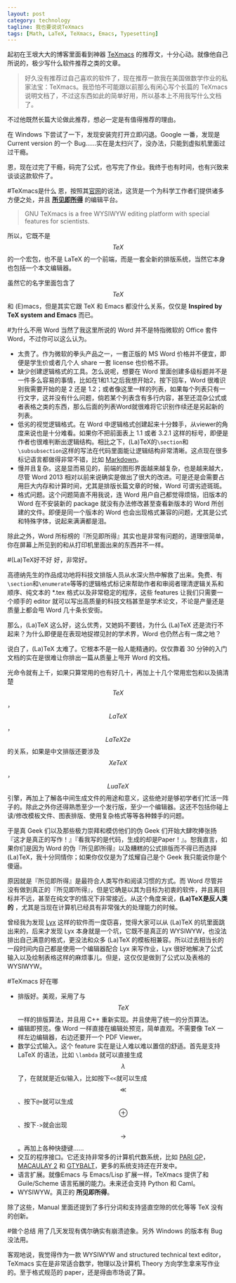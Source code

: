 ```yaml
---
layout: post
category: technology
tagline: 我也要说说TeXmacs
tags: [Math, LaTeX, TeXmacs, Emacs, Typesetting]
---
```

起初在王垠大大的博客里面看到神器 [TeXmacs](http://www.yinwang.org/blog-cn/2012/09/18/texmacs/) 的推荐文，十分心动。就像他自己所说的，极少写什么软件推荐之类的文章。

>好久没有推荐过自己喜欢的软件了，现在推荐一款我在美国做数学作业的私家法宝：TeXmacs。我恐怕不可能跟以前那么有闲心写个长篇的 TeXmacs 说明文档了，不过这东西如此的简单好用，所以基本上不用我写什么文档了。

不过他既然长篇大论做此推荐，想必一定是有值得推荐的理由。

在 Windows 下尝试了一下，发现安装完打开立即闪退。Google 一番，发现是 Current version 的一个 Bug……实在是太扫兴了，没办法，只能到虚拟机里面过过干瘾。

恩，现在过完了干瘾，码完了公式，也写完了作业。我终于也有时间，也有兴致来谈谈这款软件了。

#TeXmacs是什么
恩，按照其[官网](http://www.texmacs.org/tmweb/home/welcome.en.html)的说法，这货是一个为科学工作者们提供诸多方便之处，并且 [__所见即所得__](https://en.wikipedia.org/wiki/WYSIWYG) 的编辑平台。

>GNU TeXmacs is a free WYSIWYW editing platform with special features for scientists.

所以，它既不是 $$TeX$$ 的一个宏包，也不是 LaTeX 的一个前端，而是一套全新的排版系统，当然它本身也包括一个本文编辑器。

虽然它的名字里面包含了 $$TeX$$ 和 (E)macs，但是其实它跟 TeX 和 Emacs 都没什么关系，仅仅是 __Inspired by TeX system and Emacs__ 而已。

#为什么不用 Word
当然了我这里所说的 Word 并不是特指微软的 Office 套件 Word，不过你可以这么认为。

* 太贵了。作为微软的拳头产品之一，一套正版的 MS Word 价格并不便宜，即便是学生价或者几个人 share 一套 license 也价格不菲。
* 缺少创建逻辑格式的工具。怎么说呢，想要在 Word 里面创建多级标题并不是一件多么容易的事情，比如在1和1.1之后我想开始2，按下回车，Word 很难识别我需要开始的是 2 还是 1.2；或者像这里一样的列表，如果每个列表只有一行文字，这并没有什么问题，倘若某个列表含有多行内容，甚至还混杂公式或者表格之类的东西，那么后面的列表Word就很难将它识别作续还是另起新的列表。
* 低劣的视觉逻辑格式。在 Word 中逻辑格式创建起来十分棘手，从viewer的角度来说也是十分难看。如果你不把前面表上 1.1 或者 3.2.1 这样的标号，即便是作者也很难判断出逻辑结构。相比之下，(La)TeX的`\section`和`\subsubsection`这样的写法在代码里面能让逻辑结构非常清晰。这点现在很多标记语言都做得非常不错，比如 [Markdown](http://en.wikipedia.org/wiki/Markdown)。
* 慢并且复杂。这是显而易见的，前端的图形界面越来越复杂，也是越来越大，尽管 Word 2013 相对以前来说确实是做出了很大的改进。可是还是会需要占用巨大内存和计算时间，尤其是排版长篇文章的时候，Word 可谓劣迹斑斑。
* 格式问题。这个问题简直不用我说，连 Word 用户自己都觉得烦恼，旧版本的 Word 在不安装新的 package 就没有办法修改甚至查看新版本的 Word 所创建的文件。即便是同一个版本的 Word 也会出现格式兼容的问题，尤其是公式和特殊字体，说起来满满都是泪。

除此之外，Word 所标榜的『所见即所得』其实也是非常有问题的，道理很简单，你在屏幕上所见到的和从打印机里面出来的东西并不一样。

#(La)TeX好不好
好，非常好。

高德纳先生的作品成功地将科技文排版人员从水深火热中解救了出来。免费、有`\section`和`\enumerate`等等的逻辑格式标记来帮助作者和审阅者理清逻辑关系和顺序、纯文本的 *.tex 格式以及非常稳定的程序，这些 features 让我们只需要一个顺手的 editor 就可以写出高质量的科技文档甚至是学术论文，不论是产量还是质量上都会甩 Word 几十条长安街。

那么，(La)TeX 这么好，这么优秀，又她妈不要钱，为什么 (La)TeX 还是流行不起来？为什么即便是在表现地捉襟见肘的学术界，Word 也仍然占有一席之地？

说白了，(La)TeX 太难了。它根本不是一般人能精通的。仅仅靠着 30 分钟的入门文档的实在是很难让你排出一篇从质量上甩开 Word 的文档。

光命令就有上千，如果只算常用的也有好几十，再加上十几个常用宏包和以及搞清楚 $$TeX$$，$$LaTeX$$，$$LaTeX2e$$ 的关系，如果是中文排版还要涉及 $$XeTeX$$，$$LuaTeX$$ 引擎，再加上了解各中间生成文件的用途和意义，这些绝对是够初学者们忙活一阵子的。除此之外你还得熟悉至少一个发行版，至少一个编辑器。这还不包括你碰上读/修改模板文件、图表排版、使用复杂格式等等各种棘手的问题。

于是真 Geek 们以及那些极力崇拜和模仿他们的伪 Geek 们开始大肆吹捧张扬『这才是真正的写作！』『看我写的是代码，生成的却是Paper！』。恕我直言，如果你们是因为 Word 的伪『所见即所得』以及糟糕的公式排版而不得已而选择(La)TeX，我十分同情你；如果你仅仅是为了炫耀自己是个 Geek 我只能说你是个傻逼。

原因就是『所见即所得』是最符合人类写作和阅读习惯的方式。而 Word 尽管并没有做到真正的『所见即所得』，但是它确是以其为目标为初衷的软件，并且离目标并不远，甚至在纯文字的情况下非常接近。从这个角度来说，__(La)TeX是反人类的__ ，尤其是当现在计算机已经具有非常强大的处理能力的时候。

曾经我为发现 [Lyx](http://www.lyx.org/) 这样的软件而一度窃喜，觉得大家可以从 (La)TeX 的坑里面跳出来的，后来才发现 Lyx 本身就是一个坑，它既不是真正的 WYSIWYW，也没法排出自己满意的格式，更没法和众多 (La)TeX 的模板相兼容。所以过去相当长的一段时间内自己都是使用一个编辑器配合 Lyx 来写作业，Lyx 很好地解决了公式输入以及绘制表格这样的麻烦事儿。但是，这仅仅是做到了公式以及表格的 WYSIWYW。

#TeXmacs 好在哪
* 排版好。美观，采用了与 $$TeX$$ 一样的排版算法，并且用 C++ 重新实现。并且使用了统一的分页算法。
* 编辑即预览。像 Word 一样直接在编辑处预览，简单直观。不需要像 TeX 一样左边编辑器，右边还要开一个 PDF Viewer。
* 数学公式输入。这个 feature 实在是让人难以难以置信的舒适。首先是支持 LaTeX 的语法，比如 `\lambda` 就可以直接生成 $$\lambda$$ 了，在就就是近似输入，比如按下`<<`就可以生成 $$\ll$$、按下`@+`就可以生成 $$\oplus$$ 、按下`->`就会出现 $$\rightarrow$$。再加上各种快捷键……
* 交互的程序接口。它还支持非常多的计算机代数系统，比如 [PARI GP](http://pari.math.u-bordeaux.fr/)，[MACAULAY 2](http://www.math.uiuc.edu/Macaulay2/) 和 [GTYBALT](http://wwwthep.physik.uni-mainz.de/~stefanw/gtybalt.html)，更多的系统支持还在开发中。
* 语言扩展。就像Emacs 与 Emacs/Lisp 扩展一样，TeXmacs 提供了和 Guile/Scheme 语言拓展的能力。未来还会支持 Python 和 Caml。
* WYSIWYW。真正的 __所见即所得__。

除了这些，Manual 里面还提到了多行分词和支持竖直空隙的优化等等 TeX 没有的创新。

#做个总结
用了几天发现有偶尔确实有崩溃迹象。另外 Windows 的版本有 Bug 没法用。

客观地说，我觉得作为一款 WYSIWYW and structured technical text editor，TeXmacs 实在是非常适合数学，物理以及计算机 Theory 方向学生拿来写作业的。至于格式规范的 paper，还是得由市场说了算。